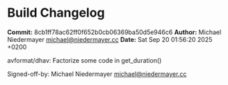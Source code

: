 # Build Changelog

**Commit:** 8cb1ff78ac62ff0f652b0cb06369ba50d5e946c6
**Author:** Michael Niedermayer <michael@niedermayer.cc>
**Date:** Sat Sep 20 01:56:20 2025 +0200

avformat/dhav: Factorize some code in get_duration()

Signed-off-by: Michael Niedermayer <michael@niedermayer.cc>
